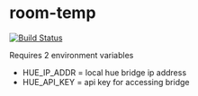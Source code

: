 # room-temp

[![Build Status](https://travis-ci.org/Torpus/room-temp.svg?branch=master)](https://travis-ci.org/Torpus/room-temp)

Requires 2 environment variables

- HUE_IP_ADDR = local hue bridge ip address
- HUE_API_KEY = api key for accessing bridge